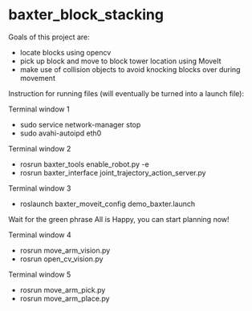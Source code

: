 # baxter_block_stacking
Goals of this project are:
  * locate blocks using opencv
  * pick up block and move to block tower location using MoveIt
  * make use of collision objects to avoid knocking blocks over during movement
  
Instruction for running files (will eventually be turned into a launch file):

Terminal window 1
* sudo service network-manager stop
* sudo avahi-autoipd eth0

Terminal window 2
* rosrun baxter_tools enable_robot.py -e
* rosrun baxter_interface joint_trajectory_action_server.py

Terminal window 3
* roslaunch baxter_moveit_config demo_baxter.launch

Wait for the green phrase All is Happy, you can start planning now!

Terminal window 4
* rosrun move_arm_vision.py
* rosrun open_cv_vision.py

Terminal window 5
* rosrun move_arm_pick.py
* rosrun move_arm_place.py
